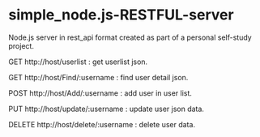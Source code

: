 # simple_node.js-RESTFUL-server

Node.js server in rest_api format created as part of a personal self-study project.

GET http://host/userlist : get userlist json.

GET http://host/Find/:username : find user detail json.

POST http://host/Add/:username : add user in user list.

PUT http://host/update/:username : update user json data.

DELETE http://host/delete/:username : delete user data.
